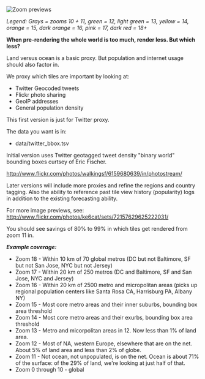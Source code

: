 ![Zoom previews](https://github.com/nvkelso/golden-ratio/raw/master/images/zoom_start_east_coast.png)

_Legend: Grays = zooms 10 + 11, green = 12, light green = 13, yellow = 14, orange = 15, dark orange = 16, pink = 17, dark red = 18+_

**When pre-rendering the whole world is too much, render less. But which less?**

Land versus ocean is a basic proxy. But population and internet usage should also factor in.

We proxy which tiles are important by looking at:

* Twitter Geocoded tweets
* Flickr photo sharing
* GeoIP addresses
* General population density

This first version is just for Twitter proxy.

The data you want is in:

* data/twitter_bbox.tsv

Initial version uses Twitter geotagged tweet density "binary world" bounding boxes curtsey of Eric Fischer.

http://www.flickr.com/photos/walkingsf/6159680639/in/photostream/

Later versions will include more proxies and refine the regions and country tagging. Also the ability to reference past tile view history (popularity) logs in addition to the existing forecasting ability.

For more image previews, see: http://www.flickr.com/photos/ke6cat/sets/72157629625222031/

You should see savings of 80% to 99% in which tiles get rendered from zoom 11 in.

***Example coverage:***

* Zoom 18 - Within 10 km of 70 global metros (DC but not Baltimore, SF but not San Jose, NYC but not Jersey)
* Zoom 17 - Within 20 km of 250 metros (DC and Baltimore, SF and San Jose, NYC and Jersey)
* Zoom 16 - Within 20 km of 2500 metro and micropolitan areas (picks up regional population centers like Santa Rosa CA, Harrisburg PA, Albany NY)
* Zoom 15 - Most core metro areas and their inner suburbs, bounding box area threshold
* Zoom 14 - Most core metro areas and their exurbs, bounding box area threshold
* Zoom 13 - Metro and micorpolitan areas in 12. Now less than 1% of land area.
* Zoom 12 - Most of NA, western Europe, elsewhere that are on the net. About 5% of land area and less than 2% of globe. 
* Zoom 11 - Not ocean, not unpopulated, is on the net. Ocean is about 71% of the surface: of the 29% of land, we're looking at just half of that.
* Zoom 0 through 10 - global